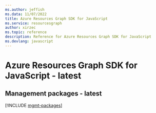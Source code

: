 ```yaml
---
ms.author: jeffish
ms.data: 11/07/2022
title: Azure Resources Graph SDK for JavaScript
ms.service: resourcesgraph
author: xirzec
ms.topic: reference
description: Reference for Azure Resources Graph SDK for JavaScript
ms.devlang: javascript
---
```

# Azure Resources Graph SDK for JavaScript - latest

## Management packages - latest
[!INCLUDE [mgmt-packages](resources-graph-mgmt-index.md)]